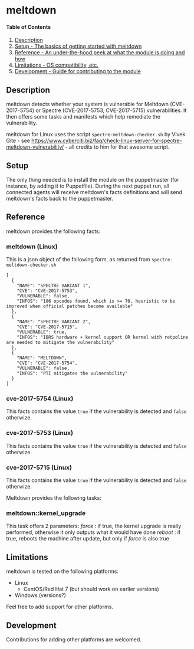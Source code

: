 
# meltdown

#### Table of Contents

1. [Description](#description)
2. [Setup - The basics of getting started with meltdown](#setup)
4. [Reference - An under-the-hood peek at what the module is doing and how](#reference)
5. [Limitations - OS compatibility, etc.](#limitations)
6. [Development - Guide for contributing to the module](#development)

## Description

meltdown detects whether your system is vulnerable for Meltdown (CVE-2017-5754) or Spectre (CVE-2017-5753, CVE-2017-5715) vulnerabilities. It then offers some tasks and manifests which help remediate the vulnerability.

meltdown for Linux uses the script ``spectre-meltdown-checker.sh`` by Vivek Gite - see https://www.cyberciti.biz/faq/check-linux-server-for-spectre-meltdown-vulnerability/ - all credits to him for that awesome script.

## Setup

The only thing needed is to install the module on the puppetmaster (for instance, by adding it to Puppetfile). During the next puppet run, all connected agents will receive meltdown's facts definitions and will send meltdown's facts back to the puppetmaster.

## Reference

meltdown provides the following facts:

### meltdown (Linux)

This is a json object of the following form, as returned from ``spectre-meltdown-checker.sh``
```
[
  {
    "NAME": "SPECTRE VARIANT 1",
    "CVE": "CVE-2017-5753",
    "VULNERABLE": false,
    "INFOS": "106 opcodes found, which is >= 70, heuristic to be improved when official patches become available"
  },
  {
    "NAME": "SPECTRE VARIANT 2",
    "CVE": "CVE-2017-5715",
    "VULNERABLE": true,
    "INFOS": "IBRS hardware + kernel support OR kernel with retpoline are needed to mitigate the vulnerability"
  },
  {
    "NAME": "MELTDOWN",
    "CVE": "CVE-2017-5754",
    "VULNERABLE": false,
    "INFOS": "PTI mitigates the vulnerability"
  }
]
```
### cve-2017-5754 (Linux)

This facts contains the value `true` if the vulnerability is detected and `false` otherwize.

### cve-2017-5753 (Linux)

This facts contains the value `true` if the vulnerability is detected and `false` otherwize.

### cve-2017-5715 (Linux)

This facts contains the value `true` if the vulnerability is detected and `false` otherwize.

Meltdown provides the following tasks:

### meltdown::kernel_upgrade

This task offers 2 parameters:
*force*  : if true, the kernel upgrade is really performed, otherwise it only outputs what it would have done
*reboot* : if true, reboots the machine after update, but only if *force* is also true

## Limitations

meltdown is tested on the following platforms:

* Linux
  * CentOS/Red Hat 7 (but should work on earlier versions)
* Windows (versions?)

Feel free to add support for other platforms.

## Development

Contributions for adding other platforms are welcomed.